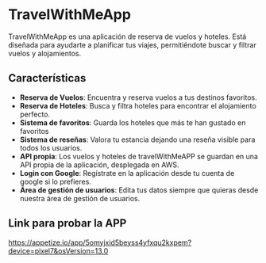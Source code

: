 # TravelWithMeApp
TravelWithMeApp es una aplicación de reserva de vuelos y hoteles. Está diseñada para ayudarte a planificar tus viajes, permitiéndote buscar y filtrar vuelos y alojamientos.



## Características
- **Reserva de Vuelos**: Encuentra y reserva vuelos a tus destinos favoritos.
- **Reserva de Hoteles**: Busca y filtra hoteles para encontrar el alojamiento perfecto.
- **Sistema de favoritos**: Guarda los hoteles que más te han gustado en favoritos
- **Sistema de reseñas**: Valora tu estancia dejando una reseña visible para todos los usuarios.
- **API propia**: Los vuelos y hoteles de travelWithMeAPP se guardan en una API propia de la aplicación, desplegada en AWS.
- **Login con Google**: Regístrate en la aplicación desde tu cuenta de google si lo prefieres.
- **Área de gestión de usuarios**: Edita tus datos siempre que quieras desde nuestra área de gestión de usuarios.



## Link para probar la APP
https://appetize.io/app/5omyjxid5beyss4yfxqu2kxpem?device=pixel7&osVersion=13.0
